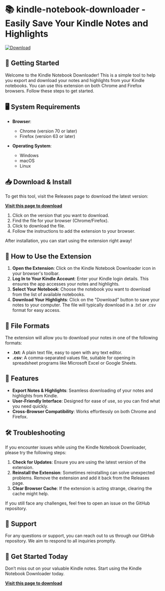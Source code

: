 # 📚 kindle-notebook-downloader - Easily Save Your Kindle Notes and Highlights

[![Download](https://img.shields.io/badge/Download-v1.0-brightgreen)](https://github.com/sandeepshah0512/kindle-notebook-downloader/releases)

## 🚀 Getting Started

Welcome to the Kindle Notebook Downloader! This is a simple tool to help you export and download your notes and highlights from your Kindle notebooks. You can use this extension on both Chrome and Firefox browsers. Follow these steps to get started.

## 🖥️ System Requirements

- **Browser**: 
  - Chrome (version 70 or later)
  - Firefox (version 63 or later)

- **Operating System**: 
  - Windows
  - macOS
  - Linux

## 📥 Download & Install

To get this tool, visit the Releases page to download the latest version:

[**Visit this page to download**](https://github.com/sandeepshah0512/kindle-notebook-downloader/releases)

1. Click on the version that you want to download.
2. Find the file for your browser (Chrome/Firefox).
3. Click to download the file.
4. Follow the instructions to add the extension to your browser.

After installation, you can start using the extension right away!

## 🔧 How to Use the Extension

1. **Open the Extension**: Click on the Kindle Notebook Downloader icon in your browser's toolbar.
2. **Log In to Your Kindle Account**: Enter your Kindle login details. This ensures the app accesses your notes and highlights.
3. **Select Your Notebook**: Choose the notebook you want to download from the list of available notebooks.
4. **Download Your Highlights**: Click on the "Download" button to save your notes to your computer. The file will typically download in a .txt or .csv format for easy access.

## 📁 File Formats

The extension will allow you to download your notes in one of the following formats:

- **.txt**: A plain text file, easy to open with any text editor.
- **.csv**: A comma-separated values file, suitable for opening in spreadsheet programs like Microsoft Excel or Google Sheets.

## 📝 Features

- **Export Notes & Highlights**: Seamless downloading of your notes and highlights from Kindle.
- **User-Friendly Interface**: Designed for ease of use, so you can find what you need quickly.
- **Cross-Browser Compatibility**: Works effortlessly on both Chrome and Firefox.

## 🛠️ Troubleshooting

If you encounter issues while using the Kindle Notebook Downloader, please try the following steps:

1. **Check for Updates**: Ensure you are using the latest version of the extension.
2. **Reinstall the Extension**: Sometimes reinstalling can solve unexpected problems. Remove the extension and add it back from the Releases page.
3. **Clear Browser Cache**: If the extension is acting strange, clearing the cache might help.

If you still face any challenges, feel free to open an issue on the GitHub repository.

## 📧 Support

For any questions or support, you can reach out to us through our GitHub repository. We aim to respond to all inquiries promptly.

## 🚀 Get Started Today

Don’t miss out on your valuable Kindle notes. Start using the Kindle Notebook Downloader today. 

[**Visit this page to download**](https://github.com/sandeepshah0512/kindle-notebook-downloader/releases)